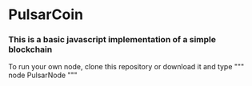 # PulsarCoin

### This is a basic javascript implementation of a simple blockchain

To run your own node, clone this repository or download it and type
"""
node PulsarNode
"""


